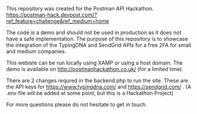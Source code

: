 This repository was created for the Postman API Hackathon.  https://postman-hack.devpost.com/?ref_feature=challenge&ref_medium=home

The code is a demo and should not be used in production as it does not have a safe implementation. The purpose of this repository is to showcase the integration of the TypingDNA and SendGrid APIs for a free 2FA for small and medium companies.

This webiste can be run locally using XAMP or using a host domain. The demo is available on http://postmanhackathon.co.uk/ (for a limited time).

There are 2 changes requred in the backend.php to run the site. These are the API keys for https://www.typingdna.com/ and https://sendgrid.com/ . (A .env file will be added at some point, but this is a Hackathon Project)

For more questions please do not hesitate to get in touch.
